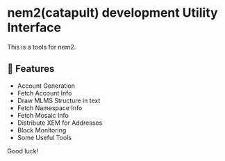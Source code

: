 # nem2(catapult) development Utility Interface

This is a tools for nem2.

## 🔧 Features

* Account Generation
* Fetch Account Info
* Draw MLMS Structure in text
* Fetch Namespace Info
* Fetch Mosaic Info
* Distribute XEM for Addresses
* Block Monitoring
* Some Useful Tools

Good luck!
